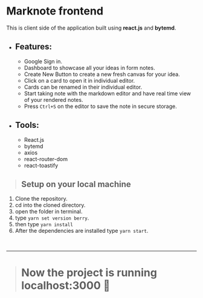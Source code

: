 # Marknote frontend
This is client side of the application built using **react.js** and **bytemd**.<br/>
- ## Features: <br/>
    - Google Sign in.
    - Dashboard to showcase all your ideas in form notes.
    - Create New Button to create a new fresh canvas for your idea.
    - Click on a card to open it in individual editor.
    - Cards can be renamed in their individual editor.
    - Start taking note with the markdown editor and have real time view of  your rendered notes.
    - Press `Ctrl+S` on the editor to save the note in secure storage.
- ## Tools: <br />
    - React.js
    - bytemd
    - axios
    - react-router-dom
    - react-toastify
> ## Setup on your local machine
1. Clone the repository.
2. cd into the cloned directory.
3. open the folder in terminal.
4. type `yarn set version berry`.
5. then type `yarn install`
6. After the dependencies are installed type `yarn start`.
<br/>
<hr/>

> # Now the project is running localhost:3000 🎌



